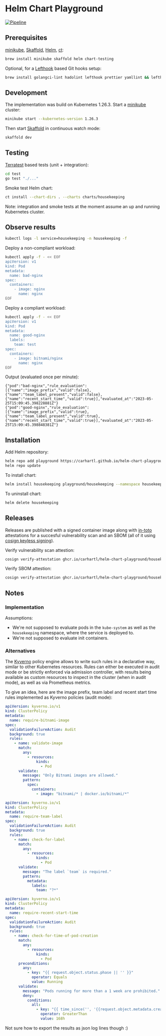# Helm Chart Playground

[![Pipeline](https://github.com/carhartl/helm-chart-playground/actions/workflows/ci.yml/badge.svg)](https://github.com/carhartl/helm-chart-playground/actions/workflows/ci.yml)

## Prerequisites

[minikube](https://minikube.sigs.k8s.io/docs/), [Skaffold](https://skaffold.dev/docs/), [Helm](https://helm.sh/docs/), [ct](https://github.com/helm/chart-testing):

```bash
brew install minikube skaffold helm chart-testing
```

Optional, for a [Lefthook](https://github.com/evilmartians/lefthook) based Git hooks setup:

```bash
brew install golangci-lint hadolint lefthook prettier yamllint && lefthook install
```

## Development

The implementation was build on Kubernetes 1.26.3. Start a [minikube](https://minikube.sigs.k8s.io/docs/) cluster:

```bash
minikube start --kubernetes-version 1.26.3
```

Then start [Skaffold](https://skaffold.dev/docs/) in continuous watch mode:

```bash
skaffold dev
```

## Testing

[Terratest](https://terratest.gruntwork.io/docs/) based tests (unit + integration):

```bash
cd test
go test "./..."
```

Smoke test Helm chart:

```bash
ct install --chart-dirs . --charts charts/housekeeping
```

Note: integration and smoke tests at the moment assume an up and running Kubernetes cluster.

## Observe results

```bash
kubectl logs -l service=housekeeping -n housekeeping -f
```

Deploy a non-compliant workload:

```bash
kubectl apply -f - << EOF
apiVersion: v1
kind: Pod
metadata:
  name: bad-nginx
spec:
  containers:
    - image: nginx
      name: nginx
EOF
```

Deploy a compliant workload:

```bash
kubectl apply -f - << EOF
apiVersion: v1
kind: Pod
metadata:
  name: good-nginx
  labels:
    team: test
spec:
  containers:
    - image: bitnami/nginx
      name: nginx
EOF
```

Output (evaluated once per minute):

```
{"pod":"bad-nginx","rule_evaluation":[{"name":"image_prefix","valid":false},{"name":"team_label_present","valid":false},{"name":"recent_start_time","valid":true}],"evaluated_at":"2023-05-25T15:09:45.398228881Z"}
{"pod":"good-nginx","rule_evaluation":[{"name":"image_prefix","valid":true},{"name":"team_label_present","valid":true},{"name":"recent_start_time","valid":true}],"evaluated_at":"2023-05-25T15:09:45.398848381Z"}
```

## Installation

Add Helm repository:

```bash
helm repo add playground https://carhartl.github.io/helm-chart-playground/
helm repo update
```

To install chart:

```bash
helm install housekeeping playground/housekeeping --namespace housekeeping --create-namespace
```

To uninstall chart:

```bash
helm delete housekeeping
```

## Releases

Releases are published with a signed container image along with [in-toto](https://in-toto.io) attestations for a succesful vulnerability scan and an SBOM (all of it using [cosign keyless signing](https://docs.sigstore.dev/cosign/overview/#keyless-signing-of-a-container)).

Verify vulnerability scan attestion:

```bash
cosign verify-attestation ghcr.io/carhartl/helm-chart-playground/housekeeping:af82115d5e3d54039de0d1d086aaec0e452e7969 --certificate-oidc-issuer=https://token.actions.githubusercontent.com --certificate-identity-regexp=carhartl --type vuln
```

Verify SBOM attestion:

```bash
cosign verify-attestation ghcr.io/carhartl/helm-chart-playground/housekeeping:af82115d5e3d54039de0d1d086aaec0e452e7969 --certificate-oidc-issuer=https://token.actions.githubusercontent.com --certificate-identity-regexp=carhartl --type spdxjson
```

## Notes

### Implementation

Assumptions:

- We're not supposed to evaluate pods in the `kube-system` as well as the `housekeeping` namespace, where the service is deployed to.
- We're not supposed to evaluate init containers.

### Alternatives

The [Kyverno](https://kyverno.io/) policy engine allows to write such rules in a declarative way, similar to other Kubernetes resources. Rules can either be executed in audit mode or be strictly enforced via admission controller, with results being available as custom resources to inspect in the cluster (when in audit mode), as well as via Prometheus metrics.

To give an idea, here are the image prefix, team label and recent start time rules implemented as Kyverno policies (audit mode):

```yaml
apiVersion: kyverno.io/v1
kind: ClusterPolicy
metadata:
  name: require-bitnami-image
spec:
  validationFailureAction: Audit
  background: true
  rules:
    - name: validate-image
      match:
        any:
          - resources:
              kinds:
                - Pod
      validate:
        message: "Only Bitnami images are allowed."
        pattern:
          spec:
            containers:
              - image: "bitnami/* | docker.io/bitnami/*"
```

```yaml
apiVersion: kyverno.io/v1
kind: ClusterPolicy
metadata:
  name: require-team-label
spec:
  validationFailureAction: Audit
  background: true
  rules:
    - name: check-for-label
      match:
        any:
          - resources:
              kinds:
                - Pod
      validate:
        message: "The label `team` is required."
        pattern:
          metadata:
            labels:
              team: "?*"
```

```yaml
apiVersion: kyverno.io/v1
kind: ClusterPolicy
metadata:
  name: require-recent-start-time
spec:
  validationFailureAction: Audit
  background: true
  rules:
    - name: check-for-time-of-pod-creation
      match:
        any:
          - resources:
              kinds:
                - Pod
      preconditions:
        any:
          - key: "{{ request.object.status.phase || '' }}"
            operator: Equals
            value: Running
      validate:
        message: "Pods running for more than a 1 week are prohibited."
        deny:
          conditions:
            all:
              - key: "{{ time_since('', '{{request.object.metadata.creationTimestamp}}', '') }}"
                operator: GreaterThan
                value: 168h
```

Not sure how to export the results as json log lines though :)
